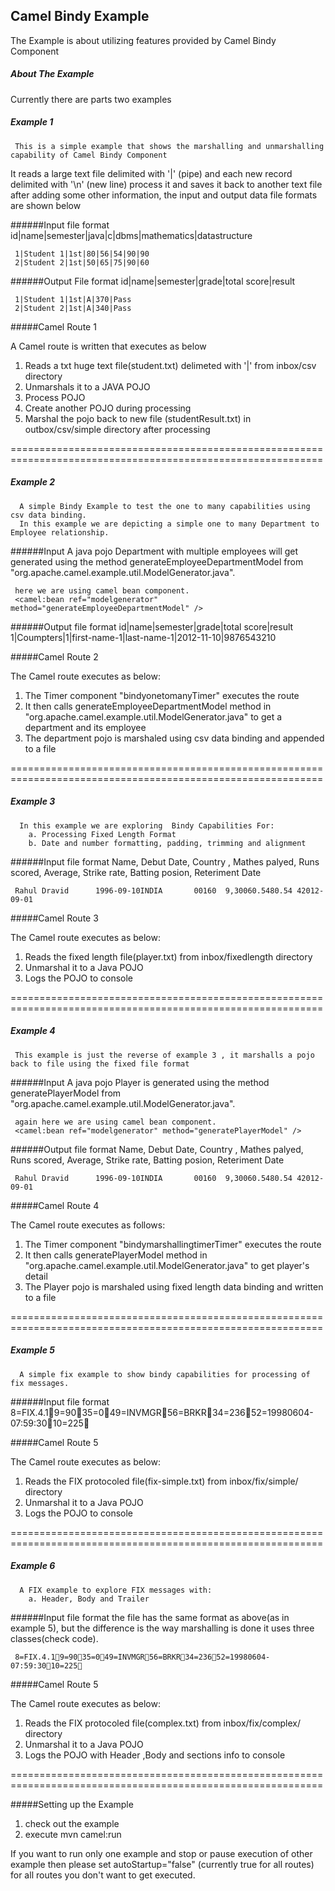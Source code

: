Camel Bindy Example
-----------------------------------------

The Example is about utilizing features provided by Camel Bindy Component

##### About The Example

Currently there are parts two examples 

#####     Example 1
     This is a simple example that shows the marshalling and unmarshalling capability of Camel Bindy Component

 
It reads a large text file delimited with '|' (pipe) and each new record delimited with '\n' (new line)
process it and saves it back to another text file after adding some other information, the input and output data file
formats are shown below 


######Input file format
     id|name|semester|java|c|dbms|mathematics|datastructure

     1|Student 1|1st|80|56|54|90|90
     2|Student 2|1st|50|65|75|90|60  

######Output File format
     id|name|semester|grade|total score|result    

     1|Student 1|1st|A|370|Pass
     2|Student 2|1st|A|340|Pass 
          
#####Camel Route 1

A Camel route is written that executes as below

1. Reads a txt huge text file(student.txt) delimeted with '|'  from inbox/csv directory
2. Unmarshals it to a JAVA POJO
3. Process POJO
4. Create another POJO during processing
4. Marshal the pojo back to new file (studentResult.txt) in outbox/csv/simple directory after processing

============================================================================================================
#####     Example 2
      A simple Bindy Example to test the one to many capabilities using csv data binding.
      In this example we are depicting a simple one to many Department to Employee relationship.

######Input
	 A java pojo Department with multiple employees will get generated using the method generateEmployeeDepartmentModel 
	 from "org.apache.camel.example.util.ModelGenerator.java".
	 
	 here we are using camel bean component.
     <camel:bean ref="modelgenerator" method="generateEmployeeDepartmentModel" />

######Output file format
     id|name|semester|grade|total score|result 
     1|Coumpters|1|first-name-1|last-name-1|2012-11-10|9876543210

#####Camel Route 2

The Camel route executes as below:

1. The Timer component "bindyonetomanyTimer" executes the route
2. It then calls generateEmployeeDepartmentModel method in  "org.apache.camel.example.util.ModelGenerator.java" to get a department and its employee
3. The department pojo is marshaled using csv data binding and appended to a file

============================================================================================================
#####     Example 3
      In this example we are exploring  Bindy Capabilities For:
        a. Processing Fixed Length Format
        b. Date and number formatting, padding, trimming and alignment 
     
######Input file format
     Name, Debut Date, Country , Mathes palyed, Runs scored, Average, Strike rate, Batting posion, Reteriment Date
     
     Rahul Dravid      1996-09-10INDIA       00160  9,30060.5480.54 42012-09-01

#####Camel Route 3

The Camel route executes as below:

1. Reads the fixed length file(player.txt) from inbox/fixedlength directory
2. Unmarshal it to a Java POJO
3. Logs the POJO to console

============================================================================================================
#####     Example 4
     This example is just the reverse of example 3 , it marshalls a pojo back to file using the fixed file format

######Input
	 A java pojo Player is generated using the method generatePlayerModel 
	 from "org.apache.camel.example.util.ModelGenerator.java".
	 
	 again here we are using camel bean component.
     <camel:bean ref="modelgenerator" method="generatePlayerModel" />
         
######Output file format
     Name, Debut Date, Country , Mathes palyed, Runs scored, Average, Strike rate, Batting posion, Reteriment Date
     
     Rahul Dravid      1996-09-10INDIA       00160  9,30060.5480.54 42012-09-01

#####Camel Route 4

The Camel route executes as follows:

1. The Timer component "bindymarshallingtimerTimer" executes the route
2. It then calls generatePlayerModel method in  "org.apache.camel.example.util.ModelGenerator.java" to get player's detail
3. The Player pojo is marshaled using fixed length data binding and written to a file


============================================================================================================
#####     Example 5
      A simple fix example to show bindy capabilities for processing of fix messages.
     
######Input file format
     8=FIX.4.19=9035=049=INVMGR56=BRKR34=23652=19980604-07:59:3010=225

#####Camel Route 5

The Camel route executes as below:

1. Reads the FIX protocoled file(fix-simple.txt) from inbox/fix/simple/ directory
2. Unmarshal it to a Java POJO
3. Logs the POJO to console

============================================================================================================
#####     Example 6
      A FIX example to explore FIX messages with:
        a. Header, Body and Trailer
     
######Input file format
	 the file has the same format as above(as in example 5), but the difference is the way marshalling is done
	 it uses three classes(check code).
	 
     8=FIX.4.19=9035=049=INVMGR56=BRKR34=23652=19980604-07:59:3010=225

#####Camel Route 5

The Camel route executes as below:

1. Reads the FIX protocoled file(complex.txt) from inbox/fix/complex/ directory
2. Unmarshal it to a Java POJO
3. Logs the POJO with Header ,Body and sections info to  console

============================================================================================================

#####Setting up the Example

1. check out the example
2. execute mvn camel:run

If you want to run only one example and stop or pause execution of other example then please set autoStartup="false" 
(currently true for all routes) for all routes you don't want to get executed.

